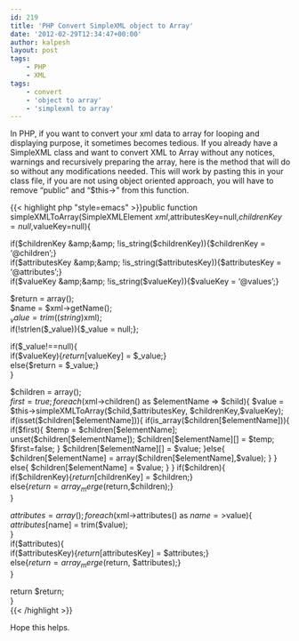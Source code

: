 ```yaml
---
id: 219
title: 'PHP Convert SimpleXML object to Array'
date: '2012-02-29T12:34:47+00:00'
author: kalpesh
layout: post
tags:
    - PHP
    - XML
tags:
    - convert
    - 'object to array'
    - 'simplexml to array'
---
```


In PHP, if you want to convert your xml data to array for looping and displaying purpose, it sometimes becomes tedious. If you already have a SimpleXML class and want to convert XML to Array without any notices, warnings and recursively preparing the array, here is the method that will do so without any modifications needed. This will work by pasting this in your class file, if you are not using object oriented approach, you will have to remove “public” and “$this->” from this function.

{{< highlight php "style=emacs" >}}public function simpleXMLToArray(SimpleXMLElement $xml,$attributesKey=null,$childrenKey=null,$valueKey=null){

 if($childrenKey &amp;&amp; !is_string($childrenKey)){$childrenKey = ‘@children’;}  
 if($attributesKey &amp;&amp; !is_string($attributesKey)){$attributesKey = ‘@attributes’;}  
 if($valueKey &amp;&amp; !is_string($valueKey)){$valueKey = ‘@values’;}

 $return = array();  
 $name = $xml->getName();  
 $_value = trim((string)$xml);  
 if(!strlen($_value)){$_value = null;};

 if($_value!==null){  
 if($valueKey){$return[$valueKey] = $_value;}  
 else{$return = $_value;}  
 }

 $children = array();  
 $first = true;  
 foreach($xml->children() as $elementName => $child){  
 $value = $this->simpleXMLToArray($child,$attributesKey, $childrenKey,$valueKey);  
 if(isset($children[$elementName])){  
 if(is_array($children[$elementName])){  
 if($first){  
 $temp = $children[$elementName];  
 unset($children[$elementName]);  
 $children[$elementName][] = $temp;  
 $first=false;  
 }  
 $children[$elementName][] = $value;  
 }else{  
 $children[$elementName] = array($children[$elementName],$value);  
 }  
 }  
 else{  
 $children[$elementName] = $value;  
 }  
 }  
 if($children){  
 if($childrenKey){$return[$childrenKey] = $children;}  
 else{$return = array_merge($return,$children);}  
 }

 $attributes = array();  
 foreach($xml->attributes() as $name=>$value){  
 $attributes[$name] = trim($value);  
 }  
 if($attributes){  
 if($attributesKey){$return[$attributesKey] = $attributes;}  
 else{$return = array_merge($return, $attributes);}  
 }

 return $return;  
}  
{{< /highlight >}}

Hope this helps.